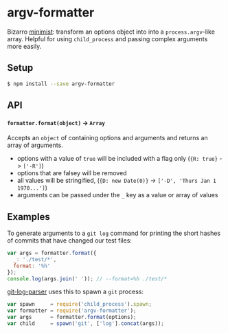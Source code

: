 argv-formatter
==============

Bizarro [minimist](https://github.com/substack/minimist): transform an options object into into a `process.argv`-like array. Helpful for using `child_process` and passing complex arguments more easily. 

## Setup

```bash
$ npm install --save argv-formatter
```

## API

#### `formatter.format(object)` -> `Array`

Accepts an `object` of containing options and arguments and returns an array of arguments. 

* options with a value of `true` will be included with a flag only (`{R: true}` -> `['-R']`)
* options that are falsey will be removed
* all values will be stringified, (`{D: new Date(0)}` -> `['-D', 'Thurs Jan 1 1970...']`)
* arguments can be passed under the `_` key as a value or array of values

## Examples

To generate arguments to a `git log` command for printing the short hashes of commits that have changed our test files:
```js
var args = formatter.format({
  _: './test/*',
  format: '%h'
});
console.log(args.join(' ')); // --format=%h ./test/*

```

[git-log-parser](https://github.com/bendrucker/git-log-parser) uses this to spawn a `git` process:

```js
var spawn     = require('child_process').spawn;
var formatter = require('argv-formatter');
var args      = formatter.format(options);
var child     = spawn('git', ['log'].concat(args));
```
